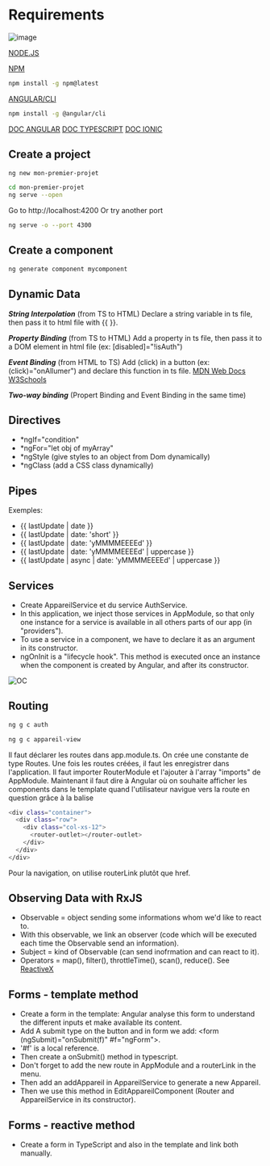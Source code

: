 # Requirements

![image](https://raw.githubusercontent.com/sergisergio/ANGULAR_Cours/master/Partie3.png)

[NODE.JS](https://nodejs.org/en/download/)

[NPM](https://docs.npmjs.com/)
``` bash
npm install -g npm@latest
```

[ANGULAR/CLI](https://cli.angular.io/)
``` bash
npm install -g @angular/cli
```

[DOC ANGULAR](https://angular.io/)
[DOC TYPESCRIPT](https://www.typescriptlang.org/docs/home.html)
[DOC IONIC](https://ionicframework.com/docs/)


## Create a project
``` bash
ng new mon-premier-projet
```
``` bash
cd mon-premier-projet
ng serve --open
```
Go to http://localhost:4200
Or try another port
``` bash
ng serve -o --port 4300
```

## Create a component
``` bash
ng generate component mycomponent
```

## Dynamic Data

***String Interpolation***  (from TS to HTML)
Declare a string variable in ts file, then pass it to html file with {{ }}.

***Property Binding***  (from TS to HTML)
Add a property in ts file, then pass it to a DOM element in html file (ex: [disabled]="!isAuth")

***Event Binding*** (from HTML to TS)
Add (click) in a button (ex: (click)="onAllumer") and declare this function in ts file.
[MDN Web Docs](https://developer.mozilla.org/fr/docs/Web/Guide/DOM/Events/Creating_and_triggering_events)
[W3Schools](https://www.w3schools.com/js/js_events.asp)

***Two-way binding*** (Propert Binding and Event Binding in the same time)

## Directives

- *ngIf="condition"
- *ngFor="let obj of myArray"
- *ngStyle (give styles to an object from Dom dynamically)
- *ngClass (add a CSS class dynamically)

## Pipes

Exemples:
- {{ lastUpdate | date }}
- {{ lastUpdate | date: 'short' }}
- {{ lastUpdate | date: 'yMMMMEEEEd' }}
- {{ lastUpdate | date: 'yMMMMEEEEd' | uppercase }}
- {{ lastUpdate | async | date: 'yMMMMEEEEd' | uppercase }}

## Services

- Create AppareilService et du service AuthService.
- In this application, we inject those services in AppModule, so that only one instance for a service is available in all others parts of our app (in "providers").
- To use a service in a component, we have to declare it as an argument in its constructor.
- ngOnInit is a "lifecycle hook". This method is executed once an instance when the component is created by Angular, and after its constructor.

![OC](https://user.oc-static.com/upload/2018/02/23/15194057472768_Screen%20Shot%202018-02-23%20at%2018.08.45.png)

## Routing

``` bash
ng g c auth
```
``` bash
ng g c appareil-view
```
Il faut déclarer les routes dans app.module.ts. On crée une constante de type Routes.
Une fois les routes créées, il faut les enregistrer dans l'application. Il faut importer RouterModule et l'ajouter à l'array "imports" de AppModule.
Maintenant il faut dire à Angular où on souhaite afficher les components dans le template quand l'utilisateur navigue vers la route en question grâce à la balise <router-outlet>
``` bash
<div class="container">
  <div class="row">
    <div class="col-xs-12">
      <router-outlet></router-outlet>
    </div>
  </div>
</div>
```
Pour la navigation, on utilise routerLink plutôt que href.

## Observing Data with RxJS

- Observable = object sending some informations whom we'd like to react to.
- With this observable, we link an observer (code which will be executed each time the Observable send an information).
- Subject = kind of Observable (can send inofrmation and can react to it).
- Operators = map(), filter(), throttleTime(), scan(), reduce().
See [ReactiveX](http://reactivex.io/)

## Forms - template method

- Create a form in the template: Angular analyse this form to understand the different inputs et make available its content.
- Add A submit type on the button and in form we add: <form (ngSubmit)="onSubmit(f)" #f="ngForm">.
- '#f' is a local reference.
- Then create a onSubmit() method in typescript.
- Don't forget to add the new route in AppModule and a routerLink in the menu.
- Then add an addAppareil in AppareilService to generate a new Appareil.
- Then we use this method in EditAppareilComponent (Router and AppareilService in its constructor).


## Forms - reactive method

- Create a form in TypeScript and also in the template and link both manually.


